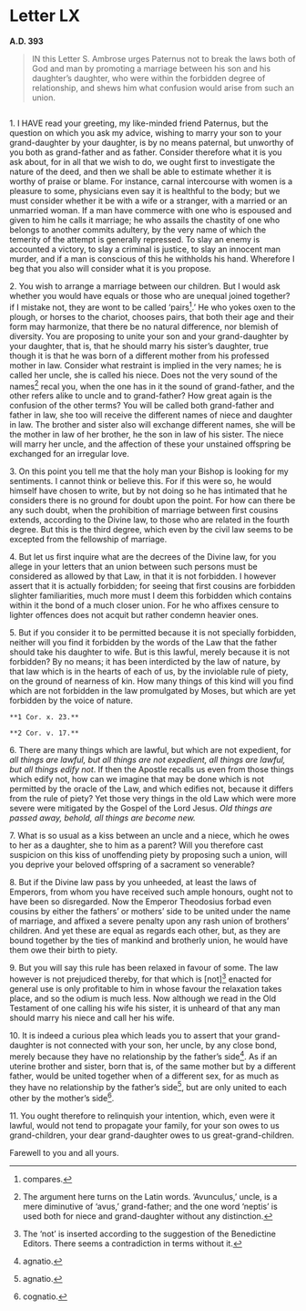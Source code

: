 # Letter LX
**A.D. 393**

> IN this Letter S. Ambrose urges Paternus not to break the laws
> both of God and man by promoting a marriage between his son and
> his daughter’s daughter, who were within the forbidden degree of
> relationship, and shews him what confusion would arise from such
> an union.

```{centered} AMBROSE TO PATERNUS
```

1\. I HAVE read your greeting, my like-minded friend Paternus, but the
question on which you ask my advice, wishing to marry your son to your
grand-daughter by your daughter, is by no means paternal, but unworthy
of you both as grand-father and as father. Consider therefore what
it is you ask about, for in all that we wish to do, we ought first
to investigate the nature of the deed, and then we shall be able to
estimate whether it is worthy of praise or blame. For instance, carnal
intercourse with women is a pleasure to some, physicians even say it
is healthful to the body; but we must consider whether it be with a
wife or a stranger, with a married or an unmarried woman. If a man have
commerce with one who is espoused and given to him he calls it marriage;
he who assails the chastity of one who belongs to another commits
adultery, by the very name of which the temerity of the attempt is
generally repressed. To slay an enemy is accounted a victory, to slay
a criminal is justice, to slay an innocent man murder, and if a man is
conscious of this he withholds his hand. Wherefore I beg that you also
will consider what it is you propose.

2\. You wish to arrange a marriage between our children. But I would ask
whether you would have equals or those who are unequal joined together?
if I mistake not, they are wont to be called ‘pairs[^245].’ He who
yokes oxen to the plough, or horses to the chariot, chooses pairs, that
both their age and their form may harmonize, that there be no natural
difference, nor blemish of diversity. You are proposing to unite your
son and your grand-daughter by your daughter, that is, that he should
marry his sister’s daughter, true though it is that he was born of
a different mother from his professed mother in law. Consider what
restraint is implied in the very names; he is called her uncle, she is
called his niece. Does not the very sound of the names[^246] recal you,
when the one has in it the sound of grand-father, and the other refers
alike to uncle and to grand-father? How great again is the confusion of
the other terms? You will be called both grand-father and father in law,
she too will receive the different names of niece and daughter in law.
The brother and sister also will exchange different names, she will be
the mother in law of her brother, he the son in law of his sister. The
niece will marry her uncle, and the affection of these your unstained
offspring be exchanged for an irregular love.

3\. On this point you tell me that the holy man your Bishop is looking
for my sentiments. I cannot think or believe this. For if this were
so, he would himself have chosen to write, but by not doing so he has
intimated that he considers there is no ground for doubt upon the point.
For how can there be any such doubt, when the prohibition of marriage
between first cousins extends, according to the Divine law, to those
who are related in the fourth degree. But this is the third degree,
which even by the civil law seems to be excepted from the fellowship
of marriage.

4\. But let us first inquire what are the decrees of the Divine law,
for you allege in your letters that an union between such persons must
be considered as allowed by that Law, in that it is not forbidden. I
however assert that it is actually forbidden; for seeing that first
cousins are forbidden slighter familiarities, much more must I deem
this forbidden which contains within it the bond of a much closer union.
For he who affixes censure to lighter offences does not acquit but
rather condemn heavier ones.

5\. But if you consider it to be permitted because it is not specially
forbidden, neither will you find it forbidden by the words of the
Law that the father should take his daughter to wife. But is this
lawful, merely because it is not forbidden? By no means; it has been
interdicted by the law of nature, by that law which is in the hearts of
each of us, by the inviolable rule of piety, on the ground of nearness
of kin. How many things of this kind will you find which are not
forbidden in the law promulgated by Moses, but which are yet forbidden
by the voice of nature.

```{margin}
**1 Cor. x. 23.**

**2 Cor. v. 17.**
```

6\. There are many things which are lawful, but which are not expedient,
for _all things are lawful, but all things are not expedient, all
things are lawful, but all things edify not_. If then the Apostle
recalls us even from those things which edify not, how can we imagine
that may be done which is not permitted by the oracle of the Law, and
which edifies not, because it differs from the rule of piety? Yet those
very things in the old Law which were more severe were mitigated by
the Gospel of the Lord Jesus. _Old things are passed away, behold, all
things are become new._

7\. What is so usual as a kiss between an uncle and a niece, which he
owes to her as a daughter, she to him as a parent? Will you therefore
cast suspicion on this kiss of unoffending piety by proposing such
a union, will you deprive your beloved offspring of a sacrament so
venerable?

8\. But if the Divine law pass by you unheeded, at least the laws of
Emperors, from whom you have received such ample honours, ought not
to have been so disregarded. Now the Emperor Theodosius forbad even
cousins by either the fathers’ or mothers’ side to be united under the
name of marriage, and affixed a severe penalty upon any rash union of
brothers’ children. And yet these are equal as regards each other, but,
as they are bound together by the ties of mankind and brotherly union,
he would have them owe their birth to piety.

9\. But you will say this rule has been relaxed in favour of some. The
law however is not prejudiced thereby, for that which is [not][^247]
enacted for general use is only profitable to him in whose favour the
relaxation takes place, and so the odium is much less. Now although
we read in the Old Testament of one calling his wife his sister, it is
unheard of that any man should marry his niece and call her his wife.

10\. It is indeed a curious plea which leads you to assert that your
grand-daughter is not connected with your son, her uncle, by any
close bond, merely because they have no relationship by the father’s
side[^248]. As if an uterine brother and sister, born that is, of the
same mother but by a different father, would be united together when
of a different sex, for as much as they have no relationship by the
father’s side[^249], but are only united to each other by the mother’s
side[^250].

11\. You ought therefore to relinquish your intention, which, even
were it lawful, would not tend to propagate your family, for your
son owes to us grand-children, your dear grand-daughter owes to us
great-grand-children.

Farewell to you and all yours.

[^245]: compares.

[^246]: The argument here turns on the Latin words. ‘Avunculus,’
    uncle, is a mere diminutive of ‘avus,’ grand-father;
    and the one word ‘neptis’ is used both for niece and
    grand-daughter without any distinction.

[^247]: The ‘not’ is inserted according to the suggestion of the
    Benedictine Editors. There seems a contradiction in terms
    without it.

[^248]: agnatio.

[^249]: agnatio.

[^250]: cognatio.
